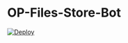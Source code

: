 # OP-Files-Store-Bot


[![Deploy](https://www.herokucdn.com/deploy/button.svg)](https://heroku.com/deploy?template=https://github.com/itsyogieu/OP-Files-Store-Bot)
